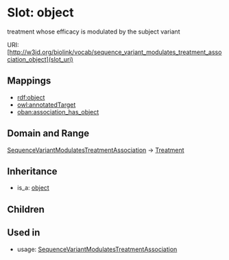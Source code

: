 # Slot: object


treatment whose efficacy is modulated by the subject variant

URI: [http://w3id.org/biolink/vocab/sequence_variant_modulates_treatment_association_object](slot_uri)
## Mappings

 * [rdf:object](http://purl.obolibrary.org/obo/rdf_object)
 * [owl:annotatedTarget](http://purl.obolibrary.org/obo/owl_annotatedTarget)
 * [oban:association_has_object](http://purl.obolibrary.org/obo/oban_association_has_object)
## Domain and Range

[SequenceVariantModulatesTreatmentAssociation](SequenceVariantModulatesTreatmentAssociation.md) -> [Treatment](Treatment.md)
## Inheritance

 *  is_a: [object](object.md)
## Children

## Used in

 *  usage: [SequenceVariantModulatesTreatmentAssociation](SequenceVariantModulatesTreatmentAssociation.md)
